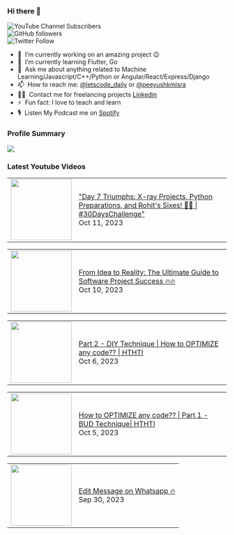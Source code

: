 ### Hi there 👋

![YouTube Channel Subscribers](https://img.shields.io/youtube/channel/subscribers/UCgmk1KXmrHXt_DO0kScyVmQ?style=social)  
![GitHub followers](https://img.shields.io/github/followers/misrapk?style=social)  
![Twitter Follow](https://img.shields.io/twitter/follow/peeyushkmisra?style=social)

- 🔭 &nbsp;I’m currently working on an amazing project :wink:
- 🌱 &nbsp;I’m currently learning Flutter, Go
- 💬 &nbsp;Ask me about anything related to Machine Learning/Javascript/C++/Python or Angular/React/Express/Django
- 📫 &nbsp;How to reach me: [@letscode_daily](https://www.instagram.com/letscode_daily/) or [@peeyushkmisra](https://www.instagram.com/peeyushkmisra/)
- 👨‍💻 &nbsp;Contact me for freelancing projects [Linkedin](https://www.linkedin.com/in/peeyushkmisra/)
- ⚡ &nbsp;Fun fact: I love to teach and learn
- 🎙 &nbsp;Listen My Podcast me on [Spotify](https://open.spotify.com/show/5HlTHA4yxnj56N1klajpQc)

### Profile Summary

![](https://github-profile-summary-cards.vercel.app/api/cards/profile-details?username=misrapk&theme=dracula)

### Latest Youtube Videos

<!-- YOUTUBE:START --><table><tr><td><a href="https://www.youtube.com/watch?v=Xk_mgD9zGIk"><img width="140px" src="https://i.ytimg.com/vi/Xk_mgD9zGIk/mqdefault.jpg"></a></td>
<td><a href="https://www.youtube.com/watch?v=Xk_mgD9zGIk">&quot;Day 7 Triumphs: X-ray Projects, Python Preparations, and Rohit&#39;s Sixes! 🚀✨ | #30DaysChallenge&quot;</a><br/>Oct 11, 2023</td></tr></table>
<table><tr><td><a href="https://www.youtube.com/watch?v=QMe-pLJ-kFc"><img width="140px" src="https://i.ytimg.com/vi/QMe-pLJ-kFc/mqdefault.jpg"></a></td>
<td><a href="https://www.youtube.com/watch?v=QMe-pLJ-kFc">From Idea to Reality: The Ultimate Guide to Software Project Success 🔥🔥</a><br/>Oct 10, 2023</td></tr></table>
<table><tr><td><a href="https://www.youtube.com/watch?v=i66Hkx05Iek"><img width="140px" src="https://i.ytimg.com/vi/i66Hkx05Iek/mqdefault.jpg"></a></td>
<td><a href="https://www.youtube.com/watch?v=i66Hkx05Iek">Part 2 - DIY Technique | How to OPTIMIZE any code?? | HTHTI</a><br/>Oct 6, 2023</td></tr></table>
<table><tr><td><a href="https://www.youtube.com/watch?v=eg-5g5DXnWA"><img width="140px" src="https://i.ytimg.com/vi/eg-5g5DXnWA/mqdefault.jpg"></a></td>
<td><a href="https://www.youtube.com/watch?v=eg-5g5DXnWA">How to OPTIMIZE any code?? | Part 1 - BUD Technique| HTHTI</a><br/>Oct 5, 2023</td></tr></table>
<table><tr><td><a href="https://www.youtube.com/watch?v=bxoSNk4yx5k"><img width="140px" src="https://i.ytimg.com/vi/bxoSNk4yx5k/mqdefault.jpg"></a></td>
<td><a href="https://www.youtube.com/watch?v=bxoSNk4yx5k">Edit Message on Whatsapp 🔥</a><br/>Sep 30, 2023</td></tr></table>
<!-- YOUTUBE:END -->
